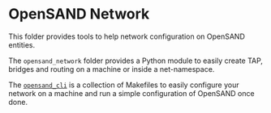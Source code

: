 # OpenSAND Network

This folder provides tools to help network configuration on OpenSAND entities.

The `opensand_network` folder provides a Python module to easily create TAP,
bridges and routing on a machine or inside a net-namespace.

The [`opensand_cli`](opensand_cli/README.md) is a collection of Makefiles to
easily configure your network on a machine and run a simple configuration of
OpenSAND once done.
